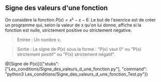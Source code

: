 ## Signe des valeurs d'une fonction

On considère la fonction $`P(x)=x²-x-6`$. 
Le but de l'exercice est de créer un programme qui, selon la valeur de x qu'on lui donne, affiche si la fonction est nulle, strictement positive ou strictement négative.

> Entrée : Un nombre x.

> Sortie : Le signe de $`P(x)`$ sous la forme : "P(x) vaut 0" ou "P(x) strictement positif" ou "P(x) strictement négatif".


@[Signe de P(x)]({"stubs": ["Les_conditions/Signe_des_valeurs_d_une_fonction.py"], "command": "python3 Les_conditions/Signe_des_valeurs_d_une_fonction_Test.py"})
